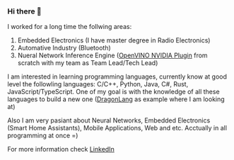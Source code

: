 ### Hi there 👋

<!--
**redradist/redradist** is a ✨ _special_ ✨ repository because its `README.md` (this file) appears on your GitHub profile.

Here are some ideas to get you started:

- 🔭 I’m currently working on ...
- 🌱 I’m currently learning ...
- 👯 I’m looking to collaborate on ...
- 🤔 I’m looking for help with ...
- 💬 Ask me about ...
- 📫 How to reach me: ...
- 😄 Pronouns: ...
- ⚡ Fun fact: ...
-->
I worked for a long time the follwing areas:
1) Embedded Electronics (I have master degree in Radio Electronics)
2) Automative Industry (Bluetooth)
3) Nueral Network Inference Engine ([OpenVINO NVIDIA Plugin](https://github.com/openvinotoolkit/openvino_contrib/tree/master/modules/nvidia_plugin) from scratch with my team as Team Lead/Tech Lead)

I am interested in learning programming languages, currently know at good level the followling languages: C/C++, Python, Java, C#, Rust, JavaScript/TypeScript.
One of my goal is with the knowledge of all these languages to build a new one ([DragonLang](https://github.com/redradist/DragonLang) as example where I am looking at)

Also I am very pasiant about Neural Networks, Embedded Electronics (Smart Home Assistants), Mobile Applications, Web and etc. Acctually in all programming at once =)

For more information check [LinkedIn](https://www.linkedin.com/in/denis-kotov-5672b1114/)
